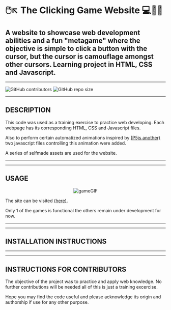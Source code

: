 # 🖱️↖️ __The Clicking Game Website__ 💻👩‍💻
## A website to showcase web development abilities and a fun "metagame" where the objective is simple to click a button with the cursor, but the cursor is camouflage amongst other cursors.  Learning project in HTML, CSS and Javascript.
___

![GitHub contributors](https://img.shields.io/github/contributors/DRBondyaleJuez/TheClickingGame)
![GitHub repo size](https://img.shields.io/github/repo-size/DRBondyaleJuez/TheClickingGame)
___

## __DESCRIPTION__
This code was used as a training exercise to practice web developing. 
Each webpage has its corresponding HTML, CSS and Javascript files.

Also to perform certain automatized animations inspired by [(P5js another)](https://p5js.org/es/) two javascript files controlling this animation were added.

A series of selfmade assets are used for the website.

</div>

___
___

## __USAGE__

<div style="text-align: center;">

![gameGIF](https://github.com/DRBondyaleJuez/TheClickingGame/assets/98281752/95a45073-9cb3-4ac3-ad7f-ccd639532d39)

</div>

The site can be visited [(here)](https://drbondyalejuez.github.io/TheClickingGame/).

Only 1 of the games is functional the others remain under development for now.

___
___

## __INSTALLATION INSTRUCTIONS__

___
___
## __INSTRUCTIONS FOR CONTRIBUTORS__
The objective of the project was to practice and apply web knowledge. No further contributions will be needed all of this is just a training excercise.

Hope you may find the code useful and please acknowledge its origin and authorship if use for any other purpose.





